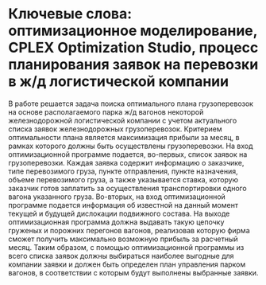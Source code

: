 # Ключевые слова: оптимизационное моделирование, CPLEX Optimization Studio, процесс планирования заявок на перевозки в ж/д логистической компании
В работе решается задача поиска оптимального плана грузоперевозок на основе
располагаемого парка ж/д вагонов некоторой железнодорожной логистической
компании с учетом актуального списка заявок железнодорожных грузоперевозок.
Критерием оптимальности плана является максимизация прибыли за месяц, в
рамках которого должны быть осуществлены грузоперевозки. На вход
оптимизационной программе подается, во-первых, список заявок на
грузоперевозки. Каждая заявка содержит информацию о заказчике, типе
перевозимого груза, пункте отправления, пункте назначения, объеме перевозимого
груза, а также указывается ставка, которую заказчик готов заплатить за
осуществления транспортировки одного вагона указанного груза. Во-вторых, на
вход оптимизационной программе подается информация об известной на данный
момент текущей и будущей дислокации подвижного состава. На выходе
оптимизационная программа должна выдавать такую цепочку груженых и
порожних перегонов вагонов, реализовав которую фирма сможет получить
максимально возможную прибыль за расчетный месяц. Таким образом, с помощью
оптимизационной программы из всего списка заявок должны выбираться наиболее
выгодные для компании заявки и должен быть определен план управления парком
вагонов, в соответствии с которым будут выполнены выбранные заявки.

